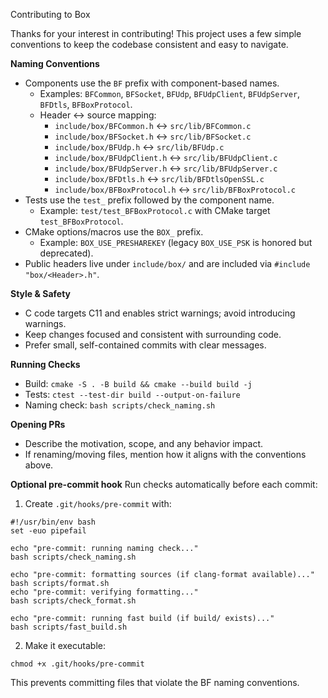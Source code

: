 Contributing to Box

Thanks for your interest in contributing! This project uses a few simple conventions to keep the codebase consistent and easy to navigate.

**Naming Conventions**
- Components use the `BF` prefix with component-based names.
  - Examples: `BFCommon`, `BFSocket`, `BFUdp`, `BFUdpClient`, `BFUdpServer`, `BFDtls`, `BFBoxProtocol`.
  - Header ↔ source mapping:
    - `include/box/BFCommon.h` ↔ `src/lib/BFCommon.c`
    - `include/box/BFSocket.h` ↔ `src/lib/BFSocket.c`
    - `include/box/BFUdp.h` ↔ `src/lib/BFUdp.c`
    - `include/box/BFUdpClient.h` ↔ `src/lib/BFUdpClient.c`
    - `include/box/BFUdpServer.h` ↔ `src/lib/BFUdpServer.c`
    - `include/box/BFDtls.h` ↔ `src/lib/BFDtlsOpenSSL.c`
    - `include/box/BFBoxProtocol.h` ↔ `src/lib/BFBoxProtocol.c`
- Tests use the `test_` prefix followed by the component name.
  - Example: `test/test_BFBoxProtocol.c` with CMake target `test_BFBoxProtocol`.
- CMake options/macros use the `BOX_` prefix.
  - Example: `BOX_USE_PRESHAREKEY` (legacy `BOX_USE_PSK` is honored but deprecated).
- Public headers live under `include/box/` and are included via `#include "box/<Header>.h"`.

**Style & Safety**
- C code targets C11 and enables strict warnings; avoid introducing warnings.
- Keep changes focused and consistent with surrounding code.
- Prefer small, self-contained commits with clear messages.

**Running Checks**
- Build: `cmake -S . -B build && cmake --build build -j`
- Tests: `ctest --test-dir build --output-on-failure`
- Naming check: `bash scripts/check_naming.sh`

**Opening PRs**
- Describe the motivation, scope, and any behavior impact.
- If renaming/moving files, mention how it aligns with the conventions above.

**Optional pre-commit hook**
Run checks automatically before each commit:

1) Create `.git/hooks/pre-commit` with:

```
#!/usr/bin/env bash
set -euo pipefail

echo "pre-commit: running naming check..."
bash scripts/check_naming.sh

echo "pre-commit: formatting sources (if clang-format available)..."
bash scripts/format.sh
echo "pre-commit: verifying formatting..."
bash scripts/check_format.sh

echo "pre-commit: running fast build (if build/ exists)..."
bash scripts/fast_build.sh
```

2) Make it executable:

```
chmod +x .git/hooks/pre-commit
```

This prevents committing files that violate the BF naming conventions.
